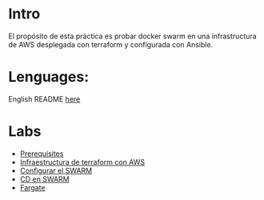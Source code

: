 # Intro

El propósito de esta práctica es probar docker swarm en una infrastructura de AWS desplegada con terraform y configurada con Ansible.

# Lenguages:

English README [here](README.md)

# Labs

* [Prerequisites](docs/es/01-prerequisites.es.md)
* [Infraestructura de terraform con AWS](docs/es/02-terraform.es.md)
* [Configurar el SWARM](docs/es/03-configure-swarm.es.md)
* [CD en SWARM](docs/es/04-cd-on-swarm.es.md)
* [Fargate](docs/es/05-fargate.es.md)